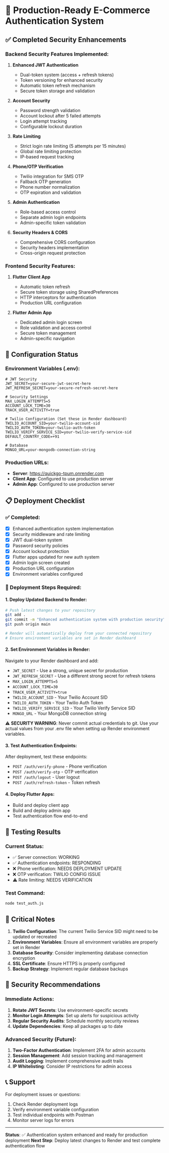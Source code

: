 # 🚀 Production-Ready E-Commerce Authentication System

## ✅ Completed Security Enhancements

### Backend Security Features Implemented:

1. **Enhanced JWT Authentication**

   - Dual-token system (access + refresh tokens)
   - Token versioning for enhanced security
   - Automatic token refresh mechanism
   - Secure token storage and validation

2. **Account Security**

   - Password strength validation
   - Account lockout after 5 failed attempts
   - Login attempt tracking
   - Configurable lockout duration

3. **Rate Limiting**

   - Strict login rate limiting (5 attempts per 15 minutes)
   - Global rate limiting protection
   - IP-based request tracking

4. **Phone/OTP Verification**

   - Twilio integration for SMS OTP
   - Fallback OTP generation
   - Phone number normalization
   - OTP expiration and validation

5. **Admin Authentication**

   - Role-based access control
   - Separate admin login endpoints
   - Admin-specific token validation

6. **Security Headers & CORS**
   - Comprehensive CORS configuration
   - Security headers implementation
   - Cross-origin request protection

### Frontend Security Features:

1. **Flutter Client App**

   - Automatic token refresh
   - Secure token storage using SharedPreferences
   - HTTP interceptors for authentication
   - Production URL configuration

2. **Flutter Admin App**
   - Dedicated admin login screen
   - Role validation and access control
   - Secure token management
   - Admin-specific navigation

## 🔧 Configuration Status

### Environment Variables (.env):

```env
# JWT Security
JWT_SECRET=your-secure-jwt-secret-here
JWT_REFRESH_SECRET=your-secure-refresh-secret-here

# Security Settings
MAX_LOGIN_ATTEMPTS=5
ACCOUNT_LOCK_TIME=30
TRACK_USER_ACTIVITY=true

# Twilio Configuration (Set these in Render dashboard)
TWILIO_ACCOUNT_SID=your-twilio-account-sid
TWILIO_AUTH_TOKEN=your-twilio-auth-token
TWILIO_VERIFY_SERVICE_SID=your-twilio-verify-service-sid
DEFAULT_COUNTRY_CODE=+91

# Database
MONGO_URL=your-mongodb-connection-string
```

### Production URLs:

- **Server**: https://quickgo-tpum.onrender.com
- **Client App**: Configured to use production server
- **Admin App**: Configured to use production server

## 📋 Deployment Checklist

### ✅ Completed:

- [x] Enhanced authentication system implementation
- [x] Security middleware and rate limiting
- [x] JWT dual-token system
- [x] Password security policies
- [x] Account lockout protection
- [x] Flutter apps updated for new auth system
- [x] Admin login screen created
- [x] Production URL configuration
- [x] Environment variables configured

### 🔄 Deployment Steps Required:

#### 1. Deploy Updated Backend to Render:

```bash
# Push latest changes to your repository
git add .
git commit -m "Enhanced authentication system with production security"
git push origin main

# Render will automatically deploy from your connected repository
# Ensure environment variables are set in Render dashboard
```

#### 2. Set Environment Variables in Render:

Navigate to your Render dashboard and add:

- `JWT_SECRET` - Use a strong, unique secret for production
- `JWT_REFRESH_SECRET` - Use a different strong secret for refresh tokens
- `MAX_LOGIN_ATTEMPTS=5`
- `ACCOUNT_LOCK_TIME=30`
- `TRACK_USER_ACTIVITY=true`
- `TWILIO_ACCOUNT_SID` - Your Twilio Account SID
- `TWILIO_AUTH_TOKEN` - Your Twilio Auth Token
- `TWILIO_VERIFY_SERVICE_SID` - Your Twilio Verify Service SID
- `MONGO_URL` - Your MongoDB connection string

⚠️ **SECURITY WARNING**: Never commit actual credentials to git. Use your actual values from your .env file when setting up Render environment variables.

#### 3. Test Authentication Endpoints:

After deployment, test these endpoints:

- `POST /auth/verify-phone` - Phone verification
- `POST /auth/verify-otp` - OTP verification
- `POST /auth/logout` - User logout
- `POST /auth/refresh-token` - Token refresh

#### 4. Deploy Flutter Apps:

- Build and deploy client app
- Build and deploy admin app
- Test authentication flow end-to-end

## 🧪 Testing Results

### Current Status:

- ✅ Server connection: WORKING
- ✅ Authentication endpoints: RESPONDING
- ❌ Phone verification: NEEDS DEPLOYMENT UPDATE
- ❌ OTP verification: TWILIO CONFIG ISSUE
- ⚠️ Rate limiting: NEEDS VERIFICATION

### Test Command:

```bash
node test_auth.js
```

## 🚨 Critical Notes

1. **Twilio Configuration**: The current Twilio Service SID might need to be updated or recreated
2. **Environment Variables**: Ensure all environment variables are properly set in Render
3. **Database Security**: Consider implementing database connection encryption
4. **SSL Certificate**: Ensure HTTPS is properly configured
5. **Backup Strategy**: Implement regular database backups

## 🔐 Security Recommendations

### Immediate Actions:

1. **Rotate JWT Secrets**: Use environment-specific secrets
2. **Monitor Login Attempts**: Set up alerts for suspicious activity
3. **Regular Security Audits**: Schedule monthly security reviews
4. **Update Dependencies**: Keep all packages up to date

### Advanced Security (Future):

1. **Two-Factor Authentication**: Implement 2FA for admin accounts
2. **Session Management**: Add session tracking and management
3. **Audit Logging**: Implement comprehensive audit trails
4. **IP Whitelisting**: Consider IP restrictions for admin access

## 📞 Support

For deployment issues or questions:

1. Check Render deployment logs
2. Verify environment variable configuration
3. Test individual endpoints with Postman
4. Monitor server logs for errors

---

**Status**: ✅ Authentication system enhanced and ready for production deployment
**Next Step**: Deploy latest changes to Render and test complete authentication flow
